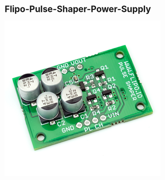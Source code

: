 # Flipo-Pulse-Shaper-Power-Supply


<a href="https://flipo.io/project/flip-disc-power-supply"><img src="https://github.com/marcinsaj/Flipo-Pulse-Shaper-Power-Supply/blob/main/extras/flip-disc-power-supply-module-cover-github.jpg"></a> 
